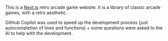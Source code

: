 This is a [Next.js](https://nextjs.org/) retro arcade game website. It is a library of classic arcade games, with a retro aesthetic.

GitHub Copilot was used to speed up the development process (just autocompletion of lines and functions) + some questions were asked to the AI to help with the development.
